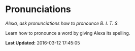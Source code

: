 # Pronunciations
*Alexa, ask pronunciations how to pronounce B. I. T. S.*

Learn how to pronounce a word by giving Alexa its spelling.

**Last Updated:** 2016-03-12 17:45:05